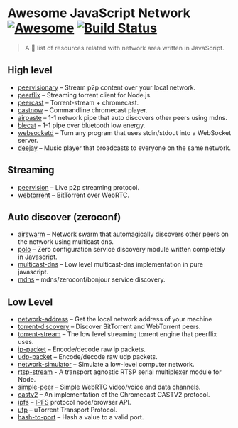 # Awesome JavaScript Network [![Awesome](https://cdn.rawgit.com/sindresorhus/awesome/d7305f38d29fed78fa85652e3a63e154dd8e8829/media/badge.svg)](https://github.com/Kikobeats/awesome-network-js) [![Build Status](https://img.shields.io/travis/Kikobeats/awesome-network-js/master.svg?style=flat-square)](https://travis-ci.org/Kikobeats/network-js)

> A 🎩 list of resources related with network area written in JavaScript.

## High level

* [peervisionary](https://github.com/mafintosh/peervisionary) – Stream p2p content over your local network.
* [peerflix](https://github.com/mafintosh/peerflix) – Streaming torrent client for Node.js.
* [peercast](https://github.com/mafintosh/peercast) – Torrent-stream + chromecast.
* [castnow](https://github.com/xat/chromecast-player) – Commandline chromecast player.
* [airpaste](https://github.com/mafintosh/airpaste) – 1-1 network pipe that auto discovers other peers using mdns.
* [blecat](https://github.com/mafintosh/blecat) – 1-1 pipe over bluetooth low energy.
* [websocketd](https://github.com/joewalnes/websocketd) – Turn any program that uses stdin/stdout into a WebSocket server.
* [deejay](https://github.com/mafintosh/deejay) – Music player that broadcasts to everyone on the same network.

## Streaming

* [peervision](https://github.com/mafintosh/peervision) – Live p2p streaming protocol.
* [webtorrent](https://github.com/feross/webtorrent) – BitTorrent over WebRTC.

## Auto discover (zeroconf)

* [airswarm](https://github.com/mafintosh/airswarm) – Network swarm that automagically discovers other peers on the network using multicast dns.
* [polo](https://github.com/mafintosh/polo) – Zero configuration service discovery module written completely in Javascript.
* [multicast-dns](https://github.com/mafintosh/multicast-dns) – Low level multicast-dns implementation in pure javascript.
* [mdns](https://github.com/agnat/node_mdns) – mdns/zeroconf/bonjour service discovery.

## Low Level

* [network-address](https://github.com/mafintosh/network-address) – Get the local network address of your machine
* [torrent-discovery](https://github.com/feross/torrent-discovery) – Discover BitTorrent and WebTorrent peers.
* [torrent-stream](https://github.com/mafintosh/torrent-stream) – The low level streaming torrent engine that peerflix uses.
* [ip-packet](https://github.com/mafintosh/ip-packet) – Encode/decode raw ip packets.
* [udp-packet](https://github.com/substack/udp-packet) – Encode/decode raw udp packets.
* [network-simulator](https://github.com/substack/network-simulator) – Simulate a low-level computer network.
* [rtsp-stream](https://github.com/watson/rtsp-stream) - A transport agnostic RTSP serial multiplexer module for Node.
* [simple-peer](https://github.com/feross/simple-peer) – Simple WebRTC video/voice and data channels.
* [castv2](https://github.com/thibauts/node-castv2) – An implementation of the Chromecast CASTV2 protocol.
* [ipfs](https://github.com/ipfs/js-ipfs-api) – [IPFS](https://ipfs.io) protocol node/browser API.
* [utp](https://github.com/mafintosh/utp) – uTorrent Transport Protocol.
* [hash-to-port](https://github.com/mafintosh/hash-to-port) – Hash a value to a valid port.
